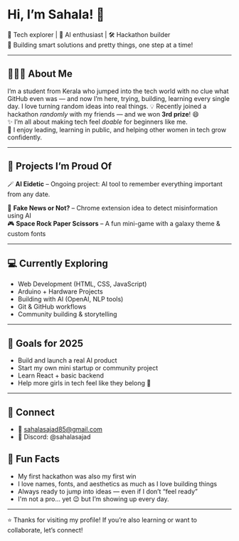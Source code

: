 # Hi, I’m Sahala! 👋

🌱 Tech explorer | 🧠 AI enthusiast | 🛠️ Hackathon builder  
🎀 Building smart solutions and pretty things, one step at a time!

---

## 👩🏻‍💻 About Me

I’m a student from Kerala who jumped into the tech world with no clue what GitHub even was — and now I’m here, trying, building, learning every single day. I love turning random ideas into real things.
💡 Recently joined a hackathon *randomly* with my friends — and we won **3rd prize**! 😄  
✨ I’m all about making tech feel *doable* for beginners like me.  
🤝 I enjoy leading, learning in public, and helping other women in tech grow confidently.  

---

## 🚀 Projects I’m Proud Of

🪄 **AI Eidetic** – Ongoing project: AI tool to remember everything important from any date. 

🧠 **Fake News or Not?** – Chrome extension idea to detect misinformation using AI  
🎮 **Space Rock Paper Scissors** – A fun mini-game with a galaxy theme & custom fonts  

---

## 💻 Currently Exploring

- Web Development (HTML, CSS, JavaScript)
- Arduino + Hardware Projects
- Building with AI (OpenAI, NLP tools)
- Git & GitHub workflows
- Community building & storytelling

---

## 🎯 Goals for 2025

- Build and launch a real AI product  
- Start my own mini startup or community project  
- Learn React + basic backend  
- Help more girls in tech feel like they belong 💜  

---

## 🔗 Connect 
- 💌 sahalasajad85@gmail.com
- 💬 Discord: @sahalasajad

## 🌟 Fun Facts

- My first hackathon was also my first win  
- I love names, fonts, and aesthetics as much as I love building things  
- Always ready to jump into ideas — even if I don’t “feel ready”  
- I'm not a pro... yet 😉 but I’m showing up every day.

---

⭐️ Thanks for visiting my profile! If you’re also learning or want to collaborate, let’s connect!
